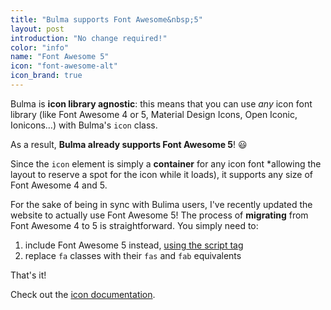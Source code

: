 ```yaml
---
title: "Bulma supports Font Awesome&nbsp;5"
layout: post
introduction: "No change required!"
color: "info"
name: "Font Awesome 5"
icon: "font-awesome-alt"
icon_brand: true
---
```


Bulma is **icon library agnostic**: this means that you can use _any_ icon font library (like Font Awesome 4 or 5, Material Design Icons, Open Iconic, Ionicons…) with Bulma's `icon` class.

As a result, **Bulma already supports Font Awesome 5**! 😃

Since the `icon` element is simply a **container** for any icon font *allowing the layout to reserve a spot for the icon while it loads), it supports any size of Font Awesome 4 and 5.

For the sake of being in sync with Bulima users, I've recently updated the website to actually use Font Awesome 5! The process of **migrating** from Font Awesome 4 to 5 is straightforward. You simply need to:

1. include Font Awesome 5 instead, [using the script tag](https://fontawesome.com/get-started)
2. replace `fa` classes with their `fas` and `fab` equivalents

That's it!

Check out the [icon documentation](/documentation/elements/icon/).